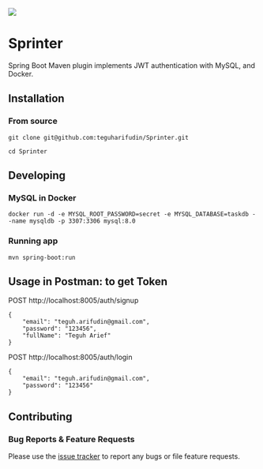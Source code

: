 ![](https://www.teguharief.com/img/teguh-arief.png)

# Sprinter

Spring Boot Maven plugin implements JWT authentication with MySQL, and Docker.

## Installation

### From source

```
git clone git@github.com:teguharifudin/Sprinter.git
```
```
cd Sprinter
```

## Developing

### MySQL in Docker
```
docker run -d -e MYSQL_ROOT_PASSWORD=secret -e MYSQL_DATABASE=taskdb --name mysqldb -p 3307:3306 mysql:8.0
```

### Running app
```
mvn spring-boot:run
```

## Usage in Postman: to get Token

POST http://localhost:8005/auth/signup
```
{
    "email": "teguh.arifudin@gmail.com",
    "password": "123456",
    "fullName": "Teguh Arief"
}
```

POST http://localhost:8005/auth/login
```
{
    "email": "teguh.arifudin@gmail.com",
    "password": "123456"
}
```

## Contributing

### Bug Reports & Feature Requests

Please use the [issue tracker](https://github.com/teguharifudin/Sprinter/issues) to report any bugs or file feature requests.
